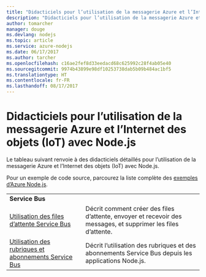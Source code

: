 ```yaml
---
title: "Didacticiels pour l’utilisation de la messagerie Azure et l’Internet des objets (IoT) avec Node.js"
description: "Didacticiels pour l’utilisation de la messagerie Azure et l’Internet des objets (IoT) avec Node.js."
author: tomarcher
manager: douge
ms.devlang: nodejs
ms.topic: article
ms.service: azure-nodejs
ms.date: 06/17/2017
ms.author: tarcher
ms.openlocfilehash: c16ae2fef8d33eedacd68c625992c28f4ab05e40
ms.sourcegitcommit: 9974b43899e98df10253738dab5b09b484ac1bf5
ms.translationtype: HT
ms.contentlocale: fr-FR
ms.lasthandoff: 08/17/2017
---
```

# <a name="tutorials-for-using-azure-messaging-and-internet-of-things-iot-with-nodejs"></a>Didacticiels pour l’utilisation de la messagerie Azure et l’Internet des objets (IoT) avec Node.js

Le tableau suivant renvoie à des didacticiels détaillés pour l’utilisation de la messagerie Azure et l’Internet des objets (IoT) avec Node.js.

Pour un exemple de code source, parcourez la liste complète des [exemples d’Azure Node.js](https://azure.microsoft.com/resources/samples/?term=nodejs).

| | |
|---|---|
| **Service Bus** ||
| [Utilisation des files d’attente Service Bus](http://docs.microsoft.com/azure/service-bus-messaging/service-bus-nodejs-how-to-use-queues?toc=/azure/node/toc.json&bc=/azure/node/toc.json) | Décrit comment créer des files d’attente, envoyer et recevoir des messages, et supprimer les files d’attente. |
| [Utilisation des rubriques et abonnements Service Bus](http://docs.microsoft.com/azure/service-bus-messaging/service-bus-nodejs-how-to-use-topics-subscriptions?toc=/azure/node/toc.json&bc=/azure/node/toc.json) | Décrit l’utilisation des rubriques et des abonnements Service Bus depuis les applications Node.js. |
